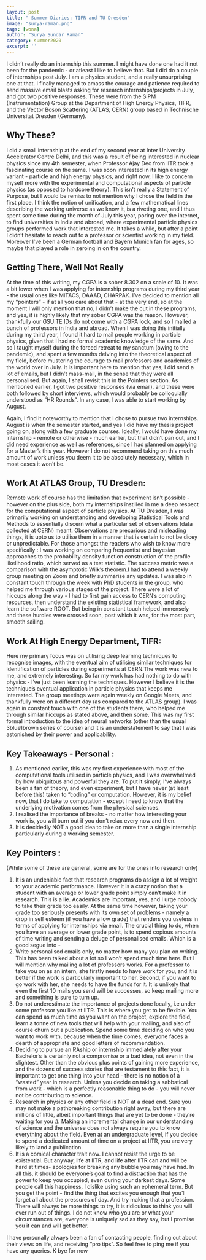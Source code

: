 ```yaml
---
layout: post
title: " Summer Diaries: TIFR and TU Dresden"
image: "surya-raman.png"
tags: [wona]
author: "Surya Sundar Raman"
category: summer2020
excerpt: ''
---
```


I didn’t really do an internship this summer. I might have done one had it not been for the pandemic - or atleast I like to believe that. But I did do a couple of internships post July. I am a physics student, and a really unsurprising one at that. I finally managed to amass the courage and patience required to send massive email blasts asking for research internships/projects in July, and got two positive responses. These were from the SiPM (Instrumentation) Group at the Department of High Energy Physics, TIFR, and the Vector Boson Scattering (ATLAS, CERN) group based in Technische Universitat Dresden (Germany).

## Why These?

I did a small internship at the end of my second year at Inter University Accelerator Centre Delhi, and this was a result of being interested in nuclear physics since my 4th semester, when Professor Ajay Deo from IITR took a fascinating course on the same. I was soon interested in its high energy variant - particle and high energy physics, and right now, I like to concern myself more with the experimental and computational aspects of particle physics (as opposed to hardcore theory). This isn’t really a Statement of Purpose, but I would be remiss to not mention why I chose the field in the first place. I think the notion of unification, and a few mathematical lines describing the working universe as we know it, is a riveting one, and I thus spent some time during the month of July this year, poring over the internet, to find universities in India and abroad, where experimental particle physics groups performed work that interested me. It takes a while, but after a point I didn’t hesitate to reach out to a professor or scientist working in my field. Moreover I’ve been a German football and Bayern Munich fan for ages, so maybe that played a role in zeroing in on the country.

## Getting There, Well Not Really

 At the time of this writing, my CGPA is a sober 8.302 on a scale of 10. It was a bit lower when I was applying for internship programs during my third year - the usual ones like MITACS, DAAAD, CHARPAK. I’ve decided to mention all my “pointers” - if at all you care about that - at the very end, so at the moment I will only mention that no, I didn’t make the cut in these programs, and yes, it is highly likely that my sober CGPA was the reason. However, thankfully our GSUITE IDs do not come with a CGPA lock, and so I mailed a bunch of professors in India and abroad. When I was doing this initially during my third year, I found it hard to mail people working in particle physics, given that I had no formal academic knowledge of the same. And so I taught myself during the forced retreat to my sanctum (owing to the pandemic), and spent a few months delving into the theoretical aspect of my field, before mustering the courage to mail professors and academics of the world over in July. It is important here to mention that yes, I did send a lot of emails, but I didn’t mass-mail, in the sense that they were all personalised. But again, I shall revisit this in the Pointers section. As mentioned earlier, I got two positive responses (via email), and these were both followed by short interviews, which would probably be colloquially understood as “HR Rounds”. In any case, I was able to start working by August. 

Again, I find it noteworthy to mention that I chose to pursue two internships. August is when the semester started, and yes I did have my thesis project going on, along with a few graduate courses. Ideally, I would have done my internship - remote or otherwise - much earlier, but that didn’t pan out, and I did need experience as well as references, since I had planned on applying for a Master’s this year. However I do not recommend taking on this much amount of work unless you deem it to be absolutely necessary, which in most cases it won’t be.

## Work At ATLAS Group, TU Dresden:

Remote work of course has the limitation that experiment isn’t possible - however on the plus side, both my internships instilled in me a deep respect for the computational aspect of particle physics. At TU Dresden, I was primarily working on understanding and developing Statistical Tools and Methods to essentially discern what a particular set of observations (data collected at CERN) meant. Observations are precarious and misleading things, it is upto us to utilise them in a manner that is certain to not be dicey or unpredictable. For those amongst the readers who wish to know more specifically : I was working on comparing frequentist and bayesian approaches to the probability density function construction of the profile likelihood ratio, which served as a test statistic. The success metric was a comparison with the asymptotic Wilk’s theorem.I had to attend a weekly group meeting on Zoom and briefly summarise any updates. I was also in constant touch through the week with PhD students in the group, who helped me through various stages of the project. There were a lot of hiccups along the way - I had to first gain access to CERN’s computing resources, then understand the existing statistical framework, and also learn the software ROOT. But being in constant touch helped immensely and these hurdles were crossed soon, post which it was, for the most part, smooth sailing. 

## Work At High Energy Department, TIFR:

Here my primary focus was on utilising deep learning techniques to recognise images, with the eventual aim of utilising similar techniques for identification of particles during experiments at CERN.The work was new to me, and extremely interesting. So far my work has had nothing to do with physics - I’ve just been learning the techniques. However I believe it is the technique’s eventual application in particle physics that keeps me interested. The group meetings were again weekly on Google Meets, and thankfully were on a different day (as compared to the ATLAS group). I was again in constant touch with one of the students there, who helped me through similar hiccups as stated above, and then some. This was my first formal introduction to the idea of neural networks (other than the usual 3blue1brown series of course) and it is an understatement to say that I was astonished by their power and applicability. 

## Key Takeaways - Personal :

1. As mentioned earlier, this was my first experience with most of the computational tools utilised in particle physics, and I was overwhelmed by how ubiquitous and powerful they are. To put it simply, I’ve always been a fan of theory, and even experiment, but I have never (at least before this) taken to “coding” or computation. However, it is my belief now, that I do take to computation - except I need to know that the underlying motivation comes from the physical sciences.
2. I realised the importance of breaks - no matter how interesting your work is, you will burn out if you don’t relax every now and then.
3. It is decidedly NOT a good idea to take on more than a single internship particularly during a working semester.

## Key Pointers :

(While some of these are general, some are for the ones into research only)

1. It is an undeniable fact that research programs do assign a lot of weight to your academic performance. However it is a crazy notion that a student with an average or lower grade point simply can’t make it in research. This is a lie. Academics are important, yes, and I urge nobody to take their grade too easily. At the same time however, taking your grade too seriously presents with its own set of problems - namely a drop in self esteem (if you have a low grade) that renders you useless in terms of applying for internships via email. The crucial thing to do, when you have an average or lower grade point, is to spend copious amounts of time writing and sending a deluge of personalised emails. Which is a good segue into -
2. Write personalised emails only, no matter how many you plan on writing. This has been talked about a lot so I won’t spend much time here. But I will mention why mailing a lot of professors works. For a professor to take you on as an intern, she firstly needs to have work for you, and it is better if the work is particularly important to her. Second, if you want to go work with her, she needs to have the funds for it. It is unlikely that even the first 10 mails you send will be successes, so keep mailing more and something is sure to turn up.
3. Do not underestimate the importance of projects done locally, i.e under some professor you like at IITR. This is where you get to be flexible. You can spend as much time as you want on the project, explore the field, learn a tonne of new tools that will help with your mailing, and also of course churn out a publication. Spend some time deciding on who you want to work with, because when the time comes, everyone faces a dearth of appropriate and good letters of recommendation.
4. Deciding to pursue an RAship or internship immediately after your Bachelor’s is certainly not a compromise or a bad idea, not even in the slightest. Other than the obvious plus points of gaining more experience, and the dozens of success stories that are testament to this fact, it is important to get one thing into your head - there is no notion of a “wasted” year in research. Unless you decide on taking a sabbatical from work - which is a perfectly reasonable thing to do - you will never not be contributing to science. 
5. Research in physics or any other field is NOT at a dead end. Sure you may not make a pathbreaking contribution right away, but there are millions of little, albeit important things that are yet to be done - they’re waiting for you :). Making an incremental change in our understanding of science and the universe does not always require you to know everything about the field. Even at an undergraduate level, if you decide to spend a dedicated amount of time on a project at IITR, you are very likely to land a publication. 
6. It is a comical character trait now. I cannot resist the urge to be existential. But anyway, life at IITR, and life after IITR can and will be hard at times- apologies for breaking any bubble you may have had. In all this, it should be everyone’s goal to find a distraction that has the power to keep you occupied, even during your darkest days. Some people call this happiness, I dislike using such an ephemeral term. But you get the point - find the thing that excites you enough that you’ll forget all about the pressures of day. And try making that a profession. There will always be more things to try, it is ridiculous to think you will ever run out of things. I do not know who you are or what your circumstances are, everyone is uniquely sad as they say, but I promise you it can and will get better.

I have personally always been a fan of contacting people, finding out about their views on life, and receiving “pro tips”. So feel free to ping me if you have any queries. K bye for now
